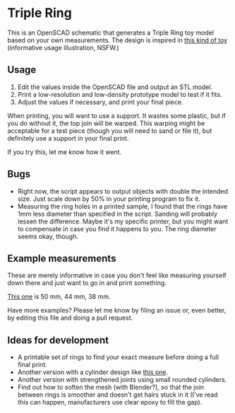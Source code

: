 # Triple Ring

This is an OpenSCAD schematic that generates a Triple Ring toy model based on your own measurements. The design is inspired in [this kind of toy][1] (informative usage illustration, NSFW.)

## Usage

 1. Edit the values inside the OpenSCAD file and output an STL model. 
 2. Print a low-resolution and low-density prototype model to test if it fits.
 3. Adjust the values if necessary, and print your final piece.

When printing, you will want to use a support. It wastes some plastic, but if you do without it, the top join will be warped. This warping might be acceptable for a test piece (though you will need to sand or file it), but definitely use a support in your final print.

If you try this, let me know how it went.

## Bugs

 * Right now, the script appears to output objects with double the intended size. Just scale down by 50% in your printing program to fix it.
 * Measuring the ring holes in a printed sample, I found that the rings have 1mm less diameter than specified in the script. Sanding will probably lessen the difference. Maybe it's my specific printer, but you might want to compensate in case you find it happens to you. The ring diameter seems okay, though.

## Example measurements

These are merely informative in case you don't feel like measuring yourself down there and just want to go in and print something.

[This one][2] is 50 mm, 44 mm, 38 mm.

Have more examples? Please let me know by filing an issue or, even better, by editing this file and doing a pull request.

## Ideas for development

  * A printable set of rings to find your exact measure before doing a full final print.
  * Another version with a cylinder design like [this one][3]. 
  * Another version with strengthened joints using small rounded cylinders.
  * Find out how to soften the mesh (with Blender?), so that the join between rings is smoother and doesn't get hairs stuck in it (I've read this can happen, manufacturers use clear epoxy to fill the gap).

  [1]: http://image.dhgate.com/albu_251966915_00/1.0x0.jpg
  [2]: http://www.amazon.com/Best-Triad-Chamber-Cock-Ball/dp/B008Z3CW82
  [3]: http://cockringsonline.com/images/Super%20Tri-Ring%20Large.jpg
